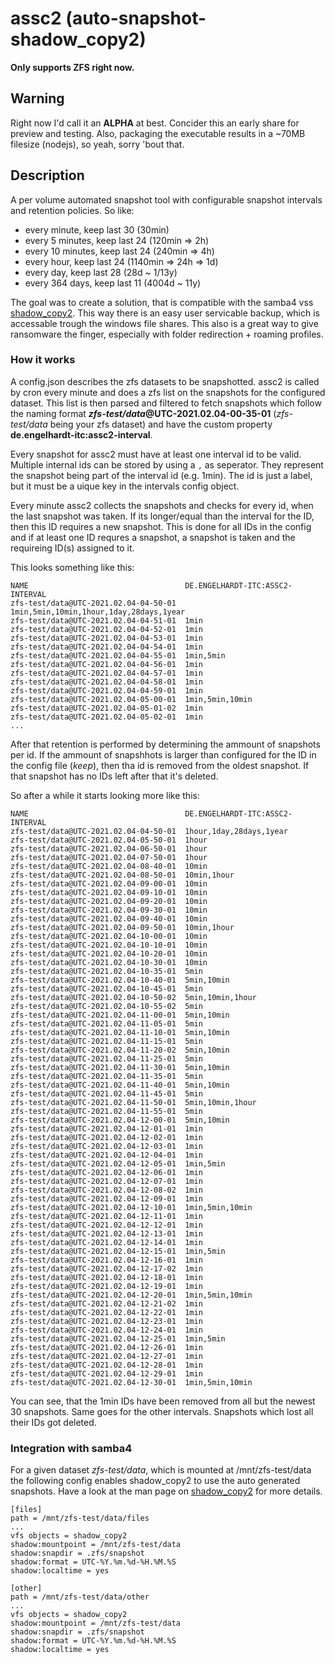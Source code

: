 # assc2 (auto-snapshot-shadow_copy2)
**Only supports ZFS right now.**

## Warning
Right now I'd call it an **ALPHA** at best.
Concider this an early share for preview and testing.
Also, packaging the executable results in a ~70MB filesize (nodejs), so yeah, sorry 'bout that.

## Description
A per volume automated snapshot tool with configurable snapshot intervals and retention policies. So like:
 * every minute, keep last 30 (30min)
 * every 5 minutes, keep last 24 (120min => 2h)
 * every 10 minutes, keep last 24 (240min => 4h)
 * every hour, keep last 24 (1140min => 24h => 1d)
 * every day, keep last 28 (28d ~ 1/13y)
 * every 364 days, keep last 11 (4004d ~ 11y)

The goal was to create a solution, that is compatible with the samba4 vss [shadow_copy2](https://www.samba.org/samba/docs/current/man-html/vfs_shadow_copy2.8.html).
This way there is an easy user servicable backup, which is accessable trough the windows file shares.
This also is a great way to give ransomware the finger, especially with folder redirection + roaming profiles.

### How it works
A config.json describes the zfs datasets to be snapshotted. assc2 is called by cron every minute and does a zfs list on the snapshots for the configured dataset. This list is then parsed and filtered to fetch snapshots which follow the naming format ***zfs-test/data*@UTC-2021.02.04-00-35-01** (*zfs-test/data* being your zfs dataset) and have the custom property **de.engelhardt-itc:assc2-interval**.

Every snapshot for assc2 must have at least one interval id to be valid. Multiple internal ids can be stored by using a `,` as seperator. They represent the snapshot being part of the interval id (e.g. 1min). The id is just a label, but it must be a uique key in the intervals config object.

Every minute assc2 collects the snapshots and checks for every id, when the last snapshot was taken. If its longer/equal than the interval for the ID, then this ID requires a new snapshot. This is done for all IDs in the config and if at least one ID requres a snapshot, a snapshot is taken and the requireing ID(s) assigned to it.

This looks something like this:
```
NAME                                   DE.ENGELHARDT-ITC:ASSC2-INTERVAL
zfs-test/data@UTC-2021.02.04-04-50-01  1min,5min,10min,1hour,1day,28days,1year
zfs-test/data@UTC-2021.02.04-04-51-01  1min
zfs-test/data@UTC-2021.02.04-04-52-01  1min
zfs-test/data@UTC-2021.02.04-04-53-01  1min
zfs-test/data@UTC-2021.02.04-04-54-01  1min
zfs-test/data@UTC-2021.02.04-04-55-01  1min,5min
zfs-test/data@UTC-2021.02.04-04-56-01  1min
zfs-test/data@UTC-2021.02.04-04-57-01  1min
zfs-test/data@UTC-2021.02.04-04-58-01  1min
zfs-test/data@UTC-2021.02.04-04-59-01  1min
zfs-test/data@UTC-2021.02.04-05-00-01  1min,5min,10min
zfs-test/data@UTC-2021.02.04-05-01-02  1min
zfs-test/data@UTC-2021.02.04-05-02-01  1min
...
```

After that retention is performed by determining the ammount of snapshots per id. If the ammount of snapshhots is larger than configured for the ID in the config file (*keep*), then tha id is removed from the oldest snapshot. If that snapshot has no IDs left after that it's deleted.

So after a while it starts looking more like this:
```
NAME                                   DE.ENGELHARDT-ITC:ASSC2-INTERVAL
zfs-test/data@UTC-2021.02.04-04-50-01  1hour,1day,28days,1year
zfs-test/data@UTC-2021.02.04-05-50-01  1hour
zfs-test/data@UTC-2021.02.04-06-50-01  1hour
zfs-test/data@UTC-2021.02.04-07-50-01  1hour
zfs-test/data@UTC-2021.02.04-08-40-01  10min
zfs-test/data@UTC-2021.02.04-08-50-01  10min,1hour
zfs-test/data@UTC-2021.02.04-09-00-01  10min
zfs-test/data@UTC-2021.02.04-09-10-01  10min
zfs-test/data@UTC-2021.02.04-09-20-01  10min
zfs-test/data@UTC-2021.02.04-09-30-01  10min
zfs-test/data@UTC-2021.02.04-09-40-01  10min
zfs-test/data@UTC-2021.02.04-09-50-01  10min,1hour
zfs-test/data@UTC-2021.02.04-10-00-01  10min
zfs-test/data@UTC-2021.02.04-10-10-01  10min
zfs-test/data@UTC-2021.02.04-10-20-01  10min
zfs-test/data@UTC-2021.02.04-10-30-01  10min
zfs-test/data@UTC-2021.02.04-10-35-01  5min
zfs-test/data@UTC-2021.02.04-10-40-01  5min,10min
zfs-test/data@UTC-2021.02.04-10-45-01  5min
zfs-test/data@UTC-2021.02.04-10-50-02  5min,10min,1hour
zfs-test/data@UTC-2021.02.04-10-55-02  5min
zfs-test/data@UTC-2021.02.04-11-00-01  5min,10min
zfs-test/data@UTC-2021.02.04-11-05-01  5min
zfs-test/data@UTC-2021.02.04-11-10-01  5min,10min
zfs-test/data@UTC-2021.02.04-11-15-01  5min
zfs-test/data@UTC-2021.02.04-11-20-02  5min,10min
zfs-test/data@UTC-2021.02.04-11-25-01  5min
zfs-test/data@UTC-2021.02.04-11-30-01  5min,10min
zfs-test/data@UTC-2021.02.04-11-35-01  5min
zfs-test/data@UTC-2021.02.04-11-40-01  5min,10min
zfs-test/data@UTC-2021.02.04-11-45-01  5min
zfs-test/data@UTC-2021.02.04-11-50-01  5min,10min,1hour
zfs-test/data@UTC-2021.02.04-11-55-01  5min
zfs-test/data@UTC-2021.02.04-12-00-01  5min,10min
zfs-test/data@UTC-2021.02.04-12-01-01  1min
zfs-test/data@UTC-2021.02.04-12-02-01  1min
zfs-test/data@UTC-2021.02.04-12-03-01  1min
zfs-test/data@UTC-2021.02.04-12-04-01  1min
zfs-test/data@UTC-2021.02.04-12-05-01  1min,5min
zfs-test/data@UTC-2021.02.04-12-06-01  1min
zfs-test/data@UTC-2021.02.04-12-07-01  1min
zfs-test/data@UTC-2021.02.04-12-08-02  1min
zfs-test/data@UTC-2021.02.04-12-09-01  1min
zfs-test/data@UTC-2021.02.04-12-10-01  1min,5min,10min
zfs-test/data@UTC-2021.02.04-12-11-01  1min
zfs-test/data@UTC-2021.02.04-12-12-01  1min
zfs-test/data@UTC-2021.02.04-12-13-01  1min
zfs-test/data@UTC-2021.02.04-12-14-01  1min
zfs-test/data@UTC-2021.02.04-12-15-01  1min,5min
zfs-test/data@UTC-2021.02.04-12-16-01  1min
zfs-test/data@UTC-2021.02.04-12-17-02  1min
zfs-test/data@UTC-2021.02.04-12-18-01  1min
zfs-test/data@UTC-2021.02.04-12-19-01  1min
zfs-test/data@UTC-2021.02.04-12-20-01  1min,5min,10min
zfs-test/data@UTC-2021.02.04-12-21-02  1min
zfs-test/data@UTC-2021.02.04-12-22-01  1min
zfs-test/data@UTC-2021.02.04-12-23-01  1min
zfs-test/data@UTC-2021.02.04-12-24-01  1min
zfs-test/data@UTC-2021.02.04-12-25-01  1min,5min
zfs-test/data@UTC-2021.02.04-12-26-01  1min
zfs-test/data@UTC-2021.02.04-12-27-01  1min
zfs-test/data@UTC-2021.02.04-12-28-01  1min
zfs-test/data@UTC-2021.02.04-12-29-01  1min
zfs-test/data@UTC-2021.02.04-12-30-01  1min,5min,10min
```

You can see, that the 1min IDs have been removed from all but the newest 30 snapshots. Same goes for the other intervals. Snapshots which lost all their IDs got deleted.


### Integration with samba4
For a given dataset *zfs-test/data*, which is mounted at /mnt/zfs-test/data the following config enables shadow_copy2 to use the auto generated snapshots. Have a look at the man page on [shadow_copy2](https://www.samba.org/samba/docs/current/man-html/vfs_shadow_copy2.8.html) for more details.

```
[files]
path = /mnt/zfs-test/data/files
...
vfs objects = shadow_copy2
shadow:mountpoint = /mnt/zfs-test/data
shadow:snapdir = .zfs/snapshot
shadow:format = UTC-%Y.%m.%d-%H.%M.%S
shadow:localtime = yes

[other]
path = /mnt/zfs-test/data/other
...
vfs objects = shadow_copy2
shadow:mountpoint = /mnt/zfs-test/data
shadow:snapdir = .zfs/snapshot
shadow:format = UTC-%Y.%m.%d-%H.%M.%S
shadow:localtime = yes
```
